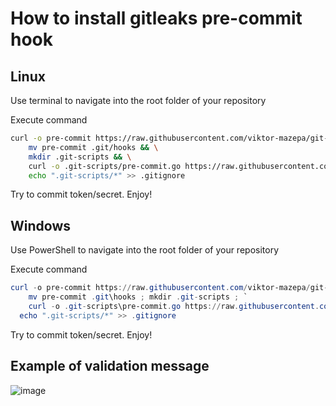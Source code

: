 # How to install gitleaks pre-commit hook

## Linux
Use terminal to navigate into the root folder of your repository

Execute command
```bash
curl -o pre-commit https://raw.githubusercontent.com/viktor-mazepa/git-hooks/main/gitleaks-precommit.sh && chmod +x pre-commit && \
    mv pre-commit .git/hooks && \
    mkdir .git-scripts && \
    curl -o .git-scripts/pre-commit.go https://raw.githubusercontent.com/viktor-mazepa/git-hooks/main/scripts/pre-commit.go && \
    echo ".git-scripts/*" >> .gitignore
```
Try to commit token/secret. Enjoy!

## Windows
Use PowerShell to navigate into the root folder of your repository

Execute command
```powershell
curl -o pre-commit https://raw.githubusercontent.com/viktor-mazepa/git-hooks/main/gitleaks-precommit.sh ; `
    mv pre-commit .git\hooks ; mkdir .git-scripts ; `
    curl -o .git-scripts\pre-commit.go https://raw.githubusercontent.com/viktor-mazepa/git-hooks/main/scripts/pre-commit.go ; `
  echo ".git-scripts/*" >> .gitignore
```
Try to commit token/secret. Enjoy!

## Example of validation message
![image](https://github.com/viktor-mazepa/git-hooks/assets/11060836/ea22f09e-b14b-476f-b8e6-f12754835e2d)
